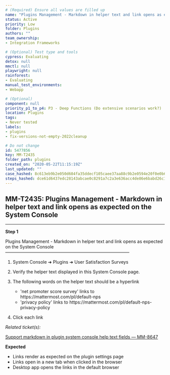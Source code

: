 ```yaml
---
# (Required) Ensure all values are filled up
name: "Plugins Management - Markdown in helper text and link opens as expected on the System Console"
status: Active
priority: Low
folder: Plugins
authors: ""
team_ownership: 
- Integration Frameworks

# (Optional) Test type and tools
cypress: Evaluating
detox: null
mmctl: null
playwright: null
rainforest: 
- Evaluating
manual_test_environments: 
- Webapp

# (Optional)
component: null
priority_p1_to_p4: P3 - Deep Functions (Do extensive scenarios work?)
location: Plugins
tags: 
- Never tested
labels: 
- plugins
- fix-versions-not-empty-2022cleanup

# Do not change
id: 5477856
key: MM-T2435
folder_path: plugins
created_on: "2020-05-22T11:15:19Z"
last_updated: ""
case_hashed: 8c613eb9b2e050d604fa35ddecf105caee37aa88c9b2e0594e20f0e0b68516349122c22355b6dafb2d26f466865fbb5e
steps_hashed: dce61d6437edc28143abcae0c8291a7c2a3e636acc4de86e6babd26c1cdc790e045d65117eedf9a3f3fa32901179f15f
---
```


## MM-T2435: Plugins Management - Markdown in helper text and link opens as expected on the System Console

---

**Step 1**

Plugins Management - Markdown in helper text and link opens as expected on the System Console\
————————————————————————————

1. System Console ➜ Plugins ➜ User Satisfaction Surveys

2. Verify the helper text displayed in this System Console page.

3. The following words on the helper text should be a hyperlink

   - 'net promoter score survey' links to https\://mattermost.com/pl/default-nps
   - 'privacy policy' links to https\://mattermost.com/pl/default-nps-privacy-policy

4. Click each link

_Related ticket(s):_

[Support markdown in plugin system console help text fields — MM-8647](https://mattermost.atlassian.net/browse/MM-8647)

**Expected**

- Links render as expected on the plugin settings page
- Links open in a new tab when clicked in the browser
- Desktop app opens the links in the default browser
